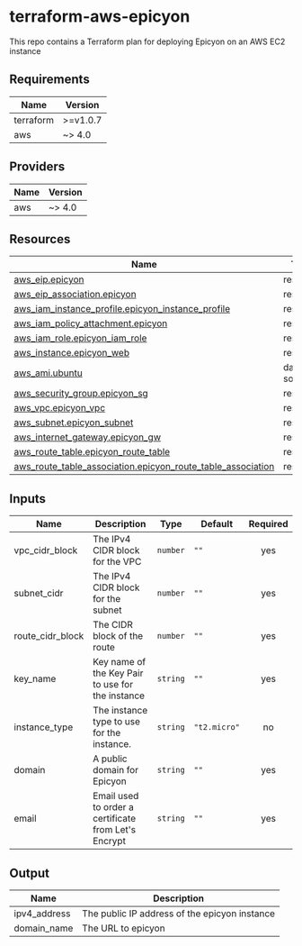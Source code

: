 # terraform-aws-epicyon

This repo contains a Terraform plan for deploying Epicyon on an AWS EC2 instance

## Requirements

| Name | Version |
| ---- | ------- |
| terraform | >=v1.0.7 |
| aws | ~> 4.0 |

## Providers

|Name | Version |
| --- | ------- |
| aws | ~> 4.0 |


## Resources

| Name | Type |
|------|------|
| [aws_eip.epicyon](https://registry.terraform.io/providers/hashicorp/aws/latest/docs/resources/eip) | resource |
| [aws_eip_association.epicyon](https://registry.terraform.io/providers/hashicorp/aws/latest/docs/resources/eip_association) | resource |
| [aws_iam_instance_profile.epicyon_instance_profile](https://registry.terraform.io/providers/hashicorp/aws/latest/docs/resources/iam_instance_profile) | resource |
| [aws_iam_policy_attachment.epicyon](https://registry.terraform.io/providers/hashicorp/aws/latest/docs/resources/iam_policy_attachment) | resource |
| [aws_iam_role.epicyon_iam_role](https://registry.terraform.io/providers/hashicorp/aws/latest/docs/resources/iam_role) | resource |
| [aws_instance.epicyon_web](https://registry.terraform.io/providers/hashicorp/aws/latest/docs/resources/instance) | resource |
| [aws_ami.ubuntu](https://registry.terraform.io/providers/hashicorp/aws/latest/docs/data-sources/ami) | data source |
| [aws_security_group.epicyon_sg](https://registry.terraform.io/providers/hashicorp/aws/latest/docs/resources/security_group) | resource |
| [aws_vpc.epicyon_vpc](https://registry.terraform.io/providers/hashicorp/aws/latest/docs/resources/vpc) | resource |
| [aws_subnet.epicyon_subnet](https://registry.terraform.io/providers/hashicorp/aws/latest/docs/resources/subnet) | resource |
| [aws_internet_gateway.epicyon_gw](https://registry.terraform.io/providers/hashicorp/aws/latest/docs/resources/internet_gateway) | resource |
| [aws_route_table.epicyon_route_table](https://registry.terraform.io/providers/hashicorp/aws/latest/docs/resources/route_table) | resource |
| [aws_route_table_association.epicyon_route_table_association](https://registry.terraform.io/providers/hashicorp/aws/latest/docs/resources/route_table_association) | resource |

## Inputs

| Name | Description | Type | Default | Required |
|------|-------------|------|---------|:--------:|
| vpc_cidr_block | The IPv4 CIDR block for the VPC | `number` | `""` | yes |
| subnet_cidr | The IPv4 CIDR block for the subnet | `number` | `""` | yes |
| route_cidr_block | The CIDR block of the route | `number` | `""` | yes |
| key_name | Key name of the Key Pair to use for the instance | `string` | `""` | yes |
| instance\_type | The instance type to use for the instance. | `string` | `"t2.micro"` | no |
| domain | A public domain for Epicyon | `string` | `""` | yes |
| email | Email used to order a certificate from Let's Encrypt | `string` | `""` | yes |

## Output

| Name | Description |
| ---- | ----------- |
| ipv4_address | The public IP address of the epicyon instance |
| domain_name | The URL to epicyon |
